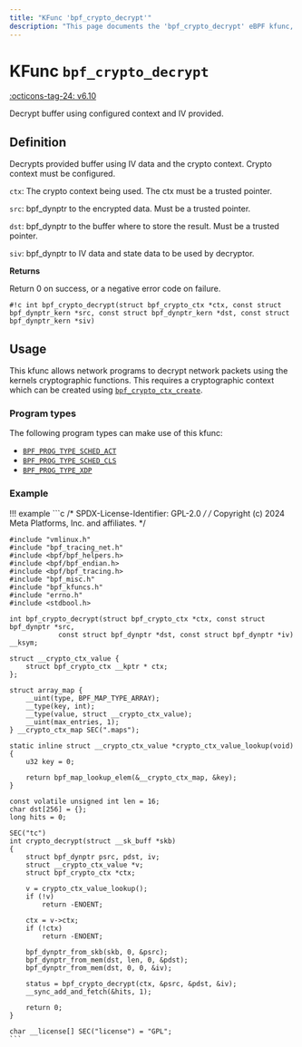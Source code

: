 ```yaml
---
title: "KFunc 'bpf_crypto_decrypt'"
description: "This page documents the 'bpf_crypto_decrypt' eBPF kfunc, including its definition, usage, program types that can use it, and examples."
---
```

# KFunc `bpf_crypto_decrypt`

<!-- [FEATURE_TAG](bpf_crypto_decrypt) -->
[:octicons-tag-24: v6.10](https://github.com/torvalds/linux/commit/3e1c6f35409f9e447bf37f64840f5b65576bfb78)
<!-- [/FEATURE_TAG] -->

Decrypt buffer using configured context and IV provided.

## Definition

Decrypts provided buffer using IV data and the crypto context. Crypto context must be configured.

`ctx`: The crypto context being used. The ctx must be a trusted pointer.

`src`: bpf_dynptr to the encrypted data. Must be a trusted pointer.

`dst`: bpf_dynptr to the buffer where to store the result. Must be a trusted pointer.

`siv`: bpf_dynptr to IV data and state data to be used by decryptor.

**Returns**

Return 0 on success, or a negative error code on failure.

<!-- [KFUNC_DEF] -->
`#!c int bpf_crypto_decrypt(struct bpf_crypto_ctx *ctx, const struct bpf_dynptr_kern *src, const struct bpf_dynptr_kern *dst, const struct bpf_dynptr_kern *siv)`
<!-- [/KFUNC_DEF] -->

## Usage

This kfunc allows network programs to decrypt network packets using the kernels cryptographic functions. This requires a cryptographic context which can be created using [`bpf_crypto_ctx_create`](bpf_crypto_ctx_create.md).

### Program types

The following program types can make use of this kfunc:

<!-- [KFUNC_PROG_REF] -->
- [`BPF_PROG_TYPE_SCHED_ACT`](../program-type/BPF_PROG_TYPE_SCHED_ACT.md)
- [`BPF_PROG_TYPE_SCHED_CLS`](../program-type/BPF_PROG_TYPE_SCHED_CLS.md)
- [`BPF_PROG_TYPE_XDP`](../program-type/BPF_PROG_TYPE_XDP.md)
<!-- [/KFUNC_PROG_REF] -->

### Example

!!! example
    ```c
    /* SPDX-License-Identifier: GPL-2.0 */
    /* Copyright (c) 2024 Meta Platforms, Inc. and affiliates. */

    #include "vmlinux.h"
    #include "bpf_tracing_net.h"
    #include <bpf/bpf_helpers.h>
    #include <bpf/bpf_endian.h>
    #include <bpf/bpf_tracing.h>
    #include "bpf_misc.h"
    #include "bpf_kfuncs.h"
    #include "errno.h"
    #include <stdbool.h>

    int bpf_crypto_decrypt(struct bpf_crypto_ctx *ctx, const struct bpf_dynptr *src,
                const struct bpf_dynptr *dst, const struct bpf_dynptr *iv) __ksym;

    struct __crypto_ctx_value {
        struct bpf_crypto_ctx __kptr * ctx;
    };

    struct array_map {
        __uint(type, BPF_MAP_TYPE_ARRAY);
        __type(key, int);
        __type(value, struct __crypto_ctx_value);
        __uint(max_entries, 1);
    } __crypto_ctx_map SEC(".maps");

    static inline struct __crypto_ctx_value *crypto_ctx_value_lookup(void)
    {
        u32 key = 0;

        return bpf_map_lookup_elem(&__crypto_ctx_map, &key);
    }

    const volatile unsigned int len = 16;
    char dst[256] = {};
    long hits = 0;

    SEC("tc")
    int crypto_decrypt(struct __sk_buff *skb)
    {
        struct bpf_dynptr psrc, pdst, iv;
        struct __crypto_ctx_value *v;
        struct bpf_crypto_ctx *ctx;

        v = crypto_ctx_value_lookup();
        if (!v)
            return -ENOENT;

        ctx = v->ctx;
        if (!ctx)
            return -ENOENT;

        bpf_dynptr_from_skb(skb, 0, &psrc);
        bpf_dynptr_from_mem(dst, len, 0, &pdst);
        bpf_dynptr_from_mem(dst, 0, 0, &iv);

        status = bpf_crypto_decrypt(ctx, &psrc, &pdst, &iv);
        __sync_add_and_fetch(&hits, 1);

        return 0;
    }

    char __license[] SEC("license") = "GPL";
    ```
